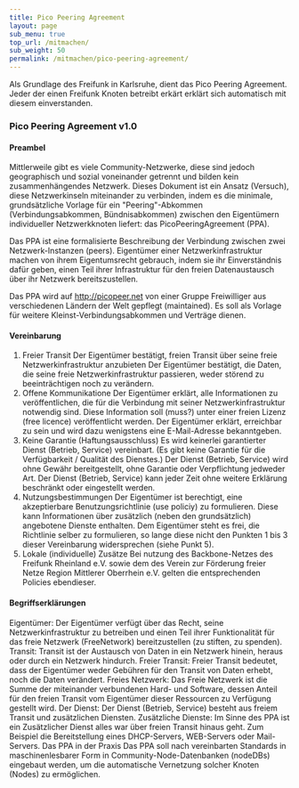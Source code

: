```yaml
---
title: Pico Peering Agreement
layout: page
sub_menu: true
top_url: /mitmachen/
sub_weight: 50
permalink: /mitmachen/pico-peering-agreement/
---
```


Als Grundlage des Freifunk in Karlsruhe, dient das Pico Peering Agreement. Jeder der einen Freifunk Knoten betreibt erkärt erklärt sich automatisch mit diesem einverstanden.



### Pico Peering Agreement v1.0

#### Preambel
Mittlerweile gibt es viele Community-Netzwerke, diese sind jedoch geographisch und sozial voneinander getrennt und bilden kein zusammenhängendes Netzwerk. Dieses Dokument ist ein Ansatz (Versuch), diese Netzwerkinseln miteinander zu verbinden, indem es die minimale, grundsätzliche Vorlage für ein "Peering"-Abkommen (Verbindungsabkommen, Bündnisabkommen) zwischen den Eigentümern individueller Netzwerkknoten liefert: das PicoPeeringAgreement (PPA).

Das PPA ist eine formalisierte Beschreibung der Verbindung zwischen zwei Netzwerk-Instanzen (peers). Eigentümer einer Netzwerkinfrastruktur machen von ihrem Eigentumsrecht gebrauch, indem sie ihr Einverständnis dafür geben, einen Teil ihrer Infrastruktur für den freien Datenaustausch über ihr Netzwerk bereitszustellen.

Das PPA wird auf http://picopeer.net von einer Gruppe Freiwilliger aus verschiedenen Ländern der Welt gepflegt (maintained). Es soll als Vorlage für weitere Kleinst-Verbindungsabkommen und Verträge dienen.

#### Vereinbarung
1. Freier Transit
Der Eigentümer bestätigt, freien Transit über seine freie Netzwerkinfrastruktur anzubieten
Der Eigentümer bestätigt, die Daten, die seine freie Netzwerkinfrastruktur passieren, weder störend zu beeinträchtigen noch zu verändern.
2. Offene Kommunikatione
Der Eigentümer erklärt, alle Informationen zu veröffentlichen, die für die Verbindung mit seiner Netzwerkinfrastruktur notwendig sind.
Diese Information soll (muss?) unter einer freien Lizenz (free licence) veröffentlicht werden.
Der Eigentümer erklärt, erreichbar zu sein und wird dazu wenigstens eine E-Mail-Adresse bekanntgeben.
3. Keine Garantie (Haftungsausschluss)
Es wird keinerlei garantierter Dienst (Betrieb, Service) vereinbart. (Es gibt keine Garantie für die Verfügbarkeit / Qualität des Dienstes.)
Der Dienst (Betrieb, Service) wird ohne Gewähr bereitgestellt, ohne Garantie oder Verpflichtung jedweder Art.
Der Dienst (Betrieb, Service) kann jeder Zeit ohne weitere Erklärung beschränkt oder eingestellt werden.
4. Nutzungsbestimmungen
Der Eigentümer ist berechtigt, eine akzeptierbare Benutzungsrichtlinie (use policiy) zu formulieren.
Diese kann Informationen über zusätzlich (neben den grundsätzlich) angebotene Dienste enthalten.
Dem Eigentümer steht es frei, die Richtlinie selber zu formulieren, so lange diese nicht den Punkten 1 bis 3 dieser Vereinbarung widersprechen (siehe Punkt 5).
5. Lokale (individuelle) Zusätze
Bei nutzung des Backbone-Netzes des Freifunk Rheinland e.V. sowie dem des Verein zur Förderung freier Netze Region Mittlerer Oberrhein e.V. gelten die entsprechenden Policies ebendieser.

#### Begriffserklärungen
Eigentümer: Der Eigentümer verfügt über das Recht, seine Netzwerkinfrastruktur zu betreiben und einen Teil ihrer Funktionalität für das freie Netzwerk (FreeNetwork) bereitzustellen (zu stiften, zu spenden).
Transit: Transit ist der Austausch von Daten in ein Netzwerk hinein, heraus oder durch ein Netzwerk hindurch.
Freier Transit: Freier Transit bedeutet, dass der Eigentümer weder Gebühren für den Transit von Daten erhebt, noch die Daten verändert.
Freies Netzwerk: Das Freie Netzwerk ist die Summe der miteinander verbundenen Hard- und Software, dessen Anteil für den freien Transit vom Eigentümer dieser Ressourcen zu Verfügung gestellt wird.
Der Dienst: Der Dienst (Betrieb, Service) besteht aus freiem Transit und zusätzlichen Diensten.
Zusätzliche Dienste: Im Sinne des PPA ist ein Zusätzlicher Dienst alles war über freien Transit hinaus geht. Zum Beispiel die Bereitstellung eines DHCP-Servers, WEB-Servers oder Mail-Servers.
Das PPA in der Praxis
Das PPA soll nach vereinbarten Standards in maschinenlesbarer Form in Community-Node-Datenbanken (nodeDBs) eingebaut werden, um die automatische Vernetzung solcher Knoten (Nodes) zu ermöglichen.
